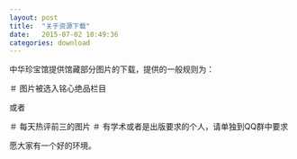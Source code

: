 ```yaml
---
layout: post
title:  "关于资源下载"
date:   2015-07-02 10:49:36
categories: download
---
```


中华珍宝馆提供馆藏部分图片的下载，提供的一般规则为：

＃ 图片被选入铭心绝品栏目

或者

＃ 每天热评前三的图片
＃ 有学术或者是出版要求的个人，请单独到QQ群中要求

愿大家有一个好的环境。


